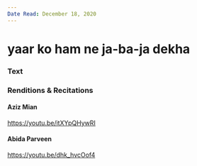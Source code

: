 ```yaml
---
Date Read: December 18, 2020
---
```


# yaar ko ham ne ja-ba-ja dekha

### Text
### Renditions & Recitations

#### Aziz Mian

https://youtu.be/itXYpQHywRI

#### Abida Parveen

https://youtu.be/dhk_hvcOof4

